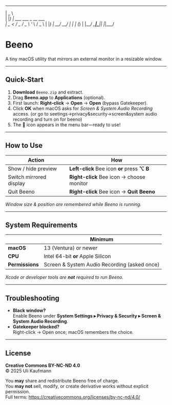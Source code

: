   ____                        
 |  _ \                       
 | |_) | ___  ___ _ __   ___  
 |  _ < / _ \/ _ \ '_ \ / _ \ 
 | |_) |  __/  __/ | | | (_) |
 |____/ \___|\___|_| |_|\___/ 
                              

# Beeno

A tiny macOS utility that mirrors an external monitor in a resizable window.

-----------------------------------------------------------------------

## Quick-Start
1. **Download** `Beeno.zip` and extract.  
2. Drag **Beeno.app** to **Applications** (optional).  
3. First launch: **Right-click** → **Open** → **Open** (bypass Gatekeeper).  
4. Click **OK** when macOS asks for *Screen & System Audio Recording* access. (or go to seetings->privacy&security->screen&system audio recording and turn on for beeno) 
5. The 🐝 icon appears in the menu bar—ready to use!

-----------------------------------------------------------------------

## How to Use
| Action                  | How                                                         |
|-------------------------|-------------------------------------------------------------|
| Show / hide preview     | **Left-click** Bee icon **or** press **⌥ B**               |
| Switch mirrored display | **Right-click** Bee icon → choose monitor                  |
| Quit Beeno              | **Right-click** Bee icon → **Quit Beeno**                  |

*Window size & position are remembered while Beeno is running.*

-----------------------------------------------------------------------

## System Requirements
|                | Minimum                       |
|----------------|-------------------------------|
| **macOS**      | 13 (Ventura) or newer         |
| **CPU**        | Intel 64-bit **or** Apple Silicon |
| **Permissions**| Screen & System Audio Recording (asked once) |

*Xcode or developer tools are **not** required to run Beeno.*

-----------------------------------------------------------------------

## Troubleshooting
* **Black window?**  
  Enable Beeno under **System Settings ▸ Privacy & Security ▸ Screen & System Audio Recording**.  
* **Gatekeeper blocked?**  
  Right-click → Open once; macOS remembers the choice.

-----------------------------------------------------------------------

## License
**Creative Commons BY-NC-ND 4.0**  
© 2025 Uli Kaufmann

You **may** share and redistribute Beeno free of charge.  
You **may not** sell, modify, or create derivative works without explicit permission.  
Full terms: <https://creativecommons.org/licenses/by-nc-nd/4.0/>
